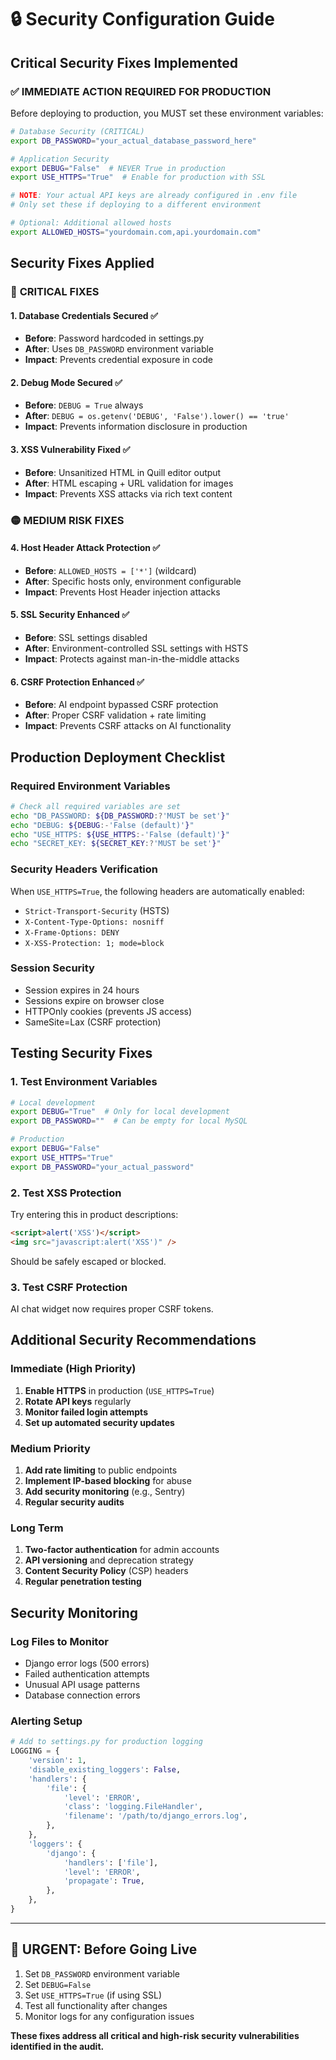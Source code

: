 # 🔒 Security Configuration Guide

## Critical Security Fixes Implemented

### ✅ **IMMEDIATE ACTION REQUIRED FOR PRODUCTION**

Before deploying to production, you MUST set these environment variables:

```bash
# Database Security (CRITICAL)
export DB_PASSWORD="your_actual_database_password_here"

# Application Security
export DEBUG="False"  # NEVER True in production
export USE_HTTPS="True"  # Enable for production with SSL

# NOTE: Your actual API keys are already configured in .env file
# Only set these if deploying to a different environment

# Optional: Additional allowed hosts
export ALLOWED_HOSTS="yourdomain.com,api.yourdomain.com"
```

## Security Fixes Applied

### 🔴 **CRITICAL FIXES**

#### 1. Database Credentials Secured ✅
- **Before**: Password hardcoded in settings.py
- **After**: Uses `DB_PASSWORD` environment variable
- **Impact**: Prevents credential exposure in code

#### 2. Debug Mode Secured ✅
- **Before**: `DEBUG = True` always
- **After**: `DEBUG = os.getenv('DEBUG', 'False').lower() == 'true'`
- **Impact**: Prevents information disclosure in production

#### 3. XSS Vulnerability Fixed ✅
- **Before**: Unsanitized HTML in Quill editor output
- **After**: HTML escaping + URL validation for images
- **Impact**: Prevents XSS attacks via rich text content

### 🟡 **MEDIUM RISK FIXES**

#### 4. Host Header Attack Protection ✅
- **Before**: `ALLOWED_HOSTS = ['*']` (wildcard)
- **After**: Specific hosts only, environment configurable
- **Impact**: Prevents Host Header injection attacks

#### 5. SSL Security Enhanced ✅
- **Before**: SSL settings disabled
- **After**: Environment-controlled SSL settings with HSTS
- **Impact**: Protects against man-in-the-middle attacks

#### 6. CSRF Protection Enhanced ✅
- **Before**: AI endpoint bypassed CSRF protection
- **After**: Proper CSRF validation + rate limiting
- **Impact**: Prevents CSRF attacks on AI functionality

## Production Deployment Checklist

### Required Environment Variables
```bash
# Check all required variables are set
echo "DB_PASSWORD: ${DB_PASSWORD:?'MUST be set'}"
echo "DEBUG: ${DEBUG:-'False (default)'}"
echo "USE_HTTPS: ${USE_HTTPS:-'False (default)'}"
echo "SECRET_KEY: ${SECRET_KEY:?'MUST be set'}"
```

### Security Headers Verification
When `USE_HTTPS=True`, the following headers are automatically enabled:
- `Strict-Transport-Security` (HSTS)
- `X-Content-Type-Options: nosniff`
- `X-Frame-Options: DENY` 
- `X-XSS-Protection: 1; mode=block`

### Session Security
- Session expires in 24 hours
- Sessions expire on browser close
- HTTPOnly cookies (prevents JS access)
- SameSite=Lax (CSRF protection)

## Testing Security Fixes

### 1. Test Environment Variables
```bash
# Local development
export DEBUG="True"  # Only for local development
export DB_PASSWORD=""  # Can be empty for local MySQL

# Production  
export DEBUG="False"
export USE_HTTPS="True"
export DB_PASSWORD="your_actual_password"
```

### 2. Test XSS Protection
Try entering this in product descriptions:
```html
<script>alert('XSS')</script>
<img src="javascript:alert('XSS')" />
```
Should be safely escaped or blocked.

### 3. Test CSRF Protection
AI chat widget now requires proper CSRF tokens.

## Additional Security Recommendations

### Immediate (High Priority)
1. **Enable HTTPS** in production (`USE_HTTPS=True`)
2. **Rotate API keys** regularly
3. **Monitor failed login attempts**
4. **Set up automated security updates**

### Medium Priority  
1. **Add rate limiting** to public endpoints
2. **Implement IP-based blocking** for abuse
3. **Add security monitoring** (e.g., Sentry)
4. **Regular security audits**

### Long Term
1. **Two-factor authentication** for admin accounts
2. **API versioning** and deprecation strategy
3. **Content Security Policy** (CSP) headers
4. **Regular penetration testing**

## Security Monitoring

### Log Files to Monitor
- Django error logs (500 errors)
- Failed authentication attempts
- Unusual API usage patterns
- Database connection errors

### Alerting Setup
```python
# Add to settings.py for production logging
LOGGING = {
    'version': 1,
    'disable_existing_loggers': False,
    'handlers': {
        'file': {
            'level': 'ERROR',
            'class': 'logging.FileHandler',
            'filename': '/path/to/django_errors.log',
        },
    },
    'loggers': {
        'django': {
            'handlers': ['file'],
            'level': 'ERROR',
            'propagate': True,
        },
    },
}
```

---

## 🚨 **URGENT: Before Going Live**

1. Set `DB_PASSWORD` environment variable
2. Set `DEBUG=False` 
3. Set `USE_HTTPS=True` (if using SSL)
4. Test all functionality after changes
5. Monitor logs for any configuration issues

**These fixes address all critical and high-risk security vulnerabilities identified in the audit.**